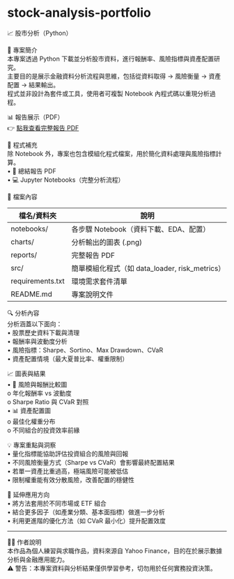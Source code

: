 # stock-analysis-portfolio
📈 股市分析（Python）

🧾 專案簡介  
本專案透過 Python 下載並分析股市資料，進行報酬率、風險指標與資產配置研究。  
主要目的是展示金融資料分析流程與思維，包括從資料取得 → 風險衡量 → 資產配置 → 結果輸出。  
程式並非設計為套件或工具，使用者可複製 Notebook 內程式碼以重現分析過程。  

📊 報告展示（PDF）  
👉 [點我查看完整報告 PDF](reports/股市資料分析.pdf)  

🔎 程式補充  
除 Notebook 外，專案也包含模組化程式檔案，用於簡化資料處理與風險指標計算。  
•	📂 總結報告 PDF  
•	💻 Jupyter Notebooks（完整分析流程）  

📁 檔案內容  

| 檔名/資料夾            | 說明                                   |
|-------------------------|--------------------------------------|
| notebooks/              | 各步驟 Notebook（資料下載、EDA、配置）|
| charts/                 | 分析輸出的圖表 (.png)                |
| reports/                | 完整報告 PDF                         |
| src/                    | 簡單模組化程式（如 data_loader, risk_metrics）|
| requirements.txt        | 環境需求套件清單                      |
| README.md               | 專案說明文件                          |

🔍 分析內容  
分析涵蓋以下面向：  
•	股票歷史資料下載與清理  
•	報酬率與波動度分析  
•	風險指標：Sharpe、Sortino、Max Drawdown、CVaR  
•	資產配置情境（最大夏普比率、權重限制）  

📈 圖表與結果  
•	🎯 風險與報酬比較圖  
o	年化報酬率 vs 波動度  
o	Sharpe Ratio 與 CVaR 對照  
•	📊 資產配置圖  
o	最佳化權重分布  
o	不同組合的投資效率前緣  

💡 專案重點與洞察  
•	量化指標能協助評估投資組合的風險與回報  
•	不同風險衡量方式（Sharpe vs CVaR）會影響最終配置結果  
•	若單一資產比重過高，極端風險可能被低估  
•	限制權重能有效分散風險，改善配置的穩健性  

🧠 延伸應用方向  
•	將方法套用於不同市場或 ETF 組合  
•	結合更多因子（如產業分類、基本面指標）做進一步分析  
•	利用更進階的優化方法（如 CVaR 最小化）提升配置效度  

________________________________________  
🙋‍♂️ 作者說明  
本作品為個人練習與求職作品，資料來源自 Yahoo Finance，目的在於展示數據分析與金融應用能力。  
⚠️ 警告：本專案資料與分析結果僅供學習參考，切勿用於任何實務投資決策。  
